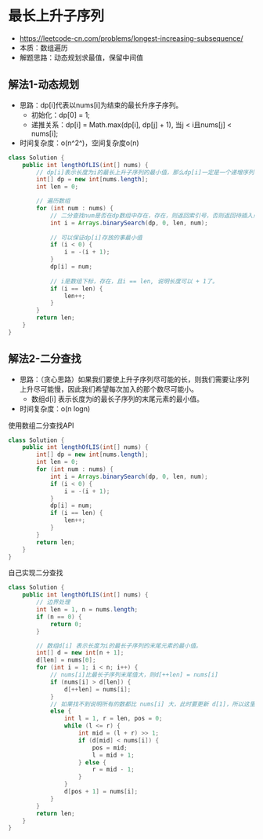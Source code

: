 # 最长上升子序列
- https://leetcode-cn.com/problems/longest-increasing-subsequence/
- 本质：数组遍历
- 解题思路：动态规划求最值，保留中间值

## 解法1-动态规划
- 思路：dp[i]代表以nums[i]为结束的最长升序子序列。
    - 初始化：dp[0] = 1;
    - 递推关系：dp[i] = Math.max(dp[i], dp[j] + 1), 当j < i且nums[j] < nums[i];
- 时间复杂度：o(n^2^)，空间复杂度o(n)
    
```java
class Solution {
    public int lengthOfLIS(int[] nums) {
        // dp[i]表示长度为i的最长上升子序列的最小值，那么dp[i]一定是一个递增序列
        int[] dp = new int[nums.length];
        int len = 0;

        // 遍历数组
        for (int num : nums) {
            // 二分查找num是否在dp数组中存在，存在，则返回索引号，否则返回待插入点
            int i = Arrays.binarySearch(dp, 0, len, num);
            
            // 可以保证dp[i]存放的事最小值
            if (i < 0) {
                i = -(i + 1);
            }
            dp[i] = num;
            
            // i是数组下标，存在，且i == len, 说明长度可以 + 1了。
            if (i == len) {
                len++;
            }
        }
        return len;
    }
}
```

## 解法2-二分查找
- 思路：（贪心思路）如果我们要使上升子序列尽可能的长，则我们需要让序列上升尽可能慢，因此我们希望每次加入的那个数尽可能小。
    - 数组d[i] 表示长度为i的最长子序列的末尾元素的最小值。
- 时间复杂度：o(n logn)

使用数组二分查找API

```java
class Solution {
    public int lengthOfLIS(int[] nums) {
        int[] dp = new int[nums.length];
        int len = 0;
        for (int num : nums) {
            int i = Arrays.binarySearch(dp, 0, len, num);
            if (i < 0) {
                i = -(i + 1);
            }
            dp[i] = num;
            if (i == len) {
                len++;
            }
        }
        return len;
    }
}

```



自己实现二分查找
```java
class Solution {
    public int lengthOfLIS(int[] nums) {
        // 边界处理
        int len = 1, n = nums.length;
        if (n == 0) {
            return 0;
        }

        // 数组d[i] 表示长度为i的最长子序列的末尾元素的最小值。
        int[] d = new int[n + 1];
        d[len] = nums[0];
        for (int i = 1; i < n; i++) {
            // nums[i]比最长子序列末尾值大，则d[++len] = nums[i]
            if (nums[i] > d[len]) {
                d[++len] = nums[i];
            } 
            // 如果找不到说明所有的数都比 nums[i] 大，此时要更新 d[1]，所以这里将 pos 设为 0
            else {
                int l = 1, r = len, pos = 0; 
                while (l <= r) {
                    int mid = (l + r) >> 1;
                    if (d[mid] < nums[i]) {
                        pos = mid;
                        l = mid + 1;
                    } else {
                        r = mid - 1;
                    }
                }
                d[pos + 1] = nums[i];
            }
        }
        return len;
    }
}
```